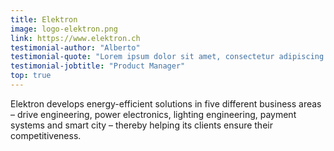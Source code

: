 ```yaml
---
title: Elektron
image: logo-elektron.png
link: https://www.elektron.ch
testimonial-author: "Alberto"
testimonial-quote: "Lorem ipsum dolor sit amet, consectetur adipiscing elit, sed do eiusmod tempor incididunt ut labore et dolore magna aliqua. Ut enim ad minim veniam, quis nostrud exercitation ullamco laboris nisi ut aliquip ex ea commodo consequat."
testimonial-jobtitle: "Product Manager"
top: true
---
```


Elektron develops energy-efficient solutions in five different business areas – drive engineering, power electronics, lighting engineering, payment systems and smart city – thereby helping its clients ensure their competitiveness.
